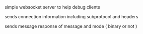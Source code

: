 simple websocket server to help debug clients

sends connection information including subprotocol and headers

sends message response of message and mode ( binary or not )